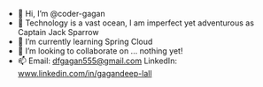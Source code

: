 - 👋 Hi, I’m @coder-gagan
- 👀 Technology is a vast ocean, I am imperfect yet adventurous as Captain Jack Sparrow
- 🌱 I’m currently learning Spring Cloud
- 💞️ I’m looking to collaborate on ... nothing yet!
- 📫 Email: dfgagan555@gmail.com
LinkedIn: www.linkedin.com/in/gagandeep-lall

<!---
coder-gagan/coder-gagan is a ✨ special ✨ repository because its `README.md` (this file) appears on your GitHub profile.
You can click the Preview link to take a look at your changes.
--->
